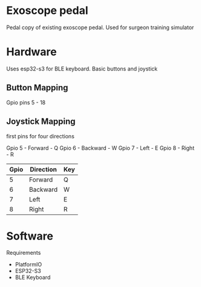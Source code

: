 # Exoscope pedal
Pedal copy of existing exoscope pedal. Used for surgeon training simulator


# Hardware

Uses esp32-s3 for BLE keyboard. Basic buttons and joystick

## Button Mapping
Gpio pins 5 - 18

## Joystick Mapping
first pins for four directions

Gpio 5 - Forward - Q
Gpio 6 - Backward - W
Gpio 7 - Left - E
Gpio 8 - Right - R

| Gpio | Direction | Key |
| --- | --- | --- |
| 5 | Forward | Q |
| 6 | Backward | W |
| 7 | Left | E |
| 8 | Right | R |


# Software

Requirements
- PlatformIO
- ESP32-S3
- BLE Keyboard

